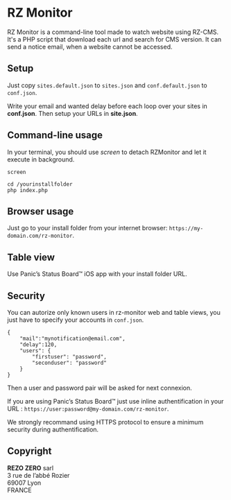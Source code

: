 # RZ Monitor

RZ Monitor is a command-line tool made to watch website using RZ-CMS. It's a PHP script that download each url and search for CMS version.
It can send a notice email, when a website cannot be accessed.

## Setup

Just copy `sites.default.json` to `sites.json` and `conf.default.json` to `conf.json`.

Write your email and wanted delay before each loop over your sites in **conf.json**. Then setup your URLs in **site.json**.

## Command-line usage

In your terminal, you should use *screen* to detach RZMonitor and let it execute in background.

	screen
    
	cd /yourinstallfolder
	php index.php

## Browser usage

Just go to your install folder from your internet browser: `https://my-domain.com/rz-monitor`.

## Table view

Use Panic’s Status Board™ iOS app with your install folder URL.

## Security

You can autorize only known users in rz-monitor web and table views, you just have to specify your accounts in `conf.json`.


    {
        "mail":"mynotification@email.com",
        "delay":120,
        "users": {
            "firstuser": "password",
            "seconduser": "password"
        }
    }


Then a user and password pair will be asked for next connexion.

If you are using Panic’s Status Board™ just use inline authentification in your URL : `https://user:password@my-domain.com/rz-monitor`.

We strongly recommand using HTTPS protocol to ensure a minimum security during authentification.

## Copyright

**REZO ZERO** sarl        
3 rue de l’abbé Rozier    
69007 Lyon    
FRANCE   